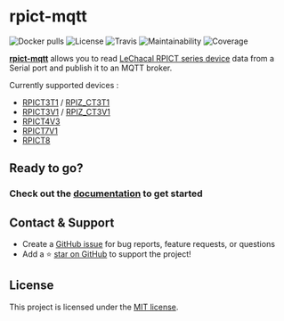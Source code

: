# rpict-mqtt

![Docker pulls](https://img.shields.io/docker/pulls/gtricot/rpict-mqtt)
![License](https://img.shields.io/github/license/gtricot/rpict-mqtt)
![Travis](https://img.shields.io/travis/gtricot/rpict-mqtt/master)
![Maintainability](https://img.shields.io/codeclimate/maintainability/gtricot/rpict-mqtt)
![Coverage](https://img.shields.io/codeclimate/coverage/gtricot/rpict-mqtt)

[**rpict-mqtt**](https://github.com/gtricot/rpict-mqtt) allows you to read [LeChacal RPICT series device](http://lechacal.com/wiki/index.php?title=Raspberrypi_Current_and_Temperature_Sensor_Adaptor) data from a Serial port and publish it to an MQTT broker.

Currently supported devices :

- [RPICT3T1](http://lechacal.com/wiki/index.php?title=RPICT3T1) / [RPIZ_CT3T1](http://lechacal.com/wiki/index.php?title=RPIZ_CT3T1)
- [RPICT3V1](http://lechacal.com/wiki/index.php?title=RPICT3V1) / [RPIZ_CT3V1](http://lechacal.com/wiki/index.php?title=RPIZ_CT3V1)
- [RPICT4V3](http://lechacal.com/wiki/index.php?title=RPICT4V3_Version_5)
- [RPICT7V1](http://lechacal.com/wiki/index.php?title=RPICT7V1_Version_5)
- [RPICT8](http://lechacal.com/wiki/index.php?title=RPICT8_Version_5)

## Ready to go?

### Check out the [documentation](https://gtricot.github.io/rpict-mqtt/) to get started

## Contact & Support

- Create a [GitHub issue](https://github.com/gtricot/rpict-mqtt/issues) for bug reports, feature requests, or questions
- Add a ⭐️ [star on GitHub](https://github.com/gtricot/rpict-mqtt) to support the project!

## License

This project is licensed under the [MIT license](https://github.com/gtricot/rpict-mqtt/blob/master/LICENSE).
